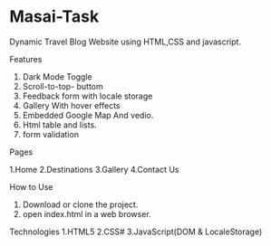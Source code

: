 # Masai-Task
Dynamic Travel Blog Website using HTML,CSS and javascript.

Features
1. Dark Mode Toggle
2. Scroll-to-top- buttom
3. Feedback form with locale storage
4. Gallery With hover effects
5. Embedded Google Map And vedio.
6. Html table and lists.
7. form validation

Pages

1.Home
2.Destinations
3.Gallery
4.Contact Us

How to Use
1. Download or clone the project.
2. open index.html in a web browser.

Technologies
1.HTML5
2.CSS#
3.JavaScript(DOM & LocaleStorage)

